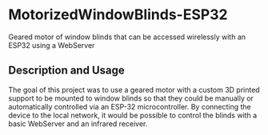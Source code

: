 # MotorizedWindowBlinds-ESP32
Geared motor of window blinds that can be accessed wirelessly with an ESP32 using a WebServer

## Description and Usage
The goal of this project was to use a geared motor with a custom 3D printed support to be mounted to window blinds so that they could be manually or automatically controlled via an ESP-32 microcontroller. By connecting the device to the local network, it would be possible to control the blinds with a basic WebServer and an infrared receiver.
